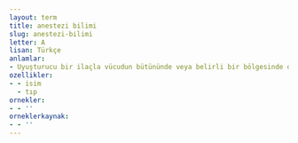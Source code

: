 ```yaml
---
layout: term
title: anestezi bilimi
slug: anestezi-bilimi
letter: A
lisan: Türkçe
anlamlar:
- Uyuşturucu bir ilaçla vücudun bütününde veya belirli bir bölgesinde duyuların yok edilmesi sonucu hastanın zarara uğramadan yaşamasını sağlayan ve cerrahi müdahalenin yapılabilme koşullarını inceleyen bilim dalı; anesteziyoloji
ozellikler:
- - isim
  - tıp
ornekler:
- - ''
orneklerkaynak:
- - ''
---
```

